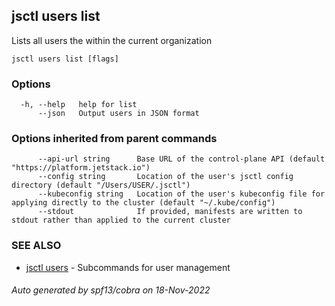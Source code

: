 ## jsctl users list

Lists all users the within the current organization

```
jsctl users list [flags]
```

### Options

```
  -h, --help   help for list
      --json   Output users in JSON format
```

### Options inherited from parent commands

```
      --api-url string      Base URL of the control-plane API (default "https://platform.jetstack.io")
      --config string       Location of the user's jsctl config directory (default "/Users/USER/.jsctl")
      --kubeconfig string   Location of the user's kubeconfig file for applying directly to the cluster (default "~/.kube/config")
      --stdout              If provided, manifests are written to stdout rather than applied to the current cluster
```

### SEE ALSO

* [jsctl users](jsctl_users.md)	 - Subcommands for user management

###### Auto generated by spf13/cobra on 18-Nov-2022

